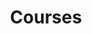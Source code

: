 ---
title: Courses
layout: collection
permalink: /courses/
collection: courses
entries_layout: grid
classes: wide
---